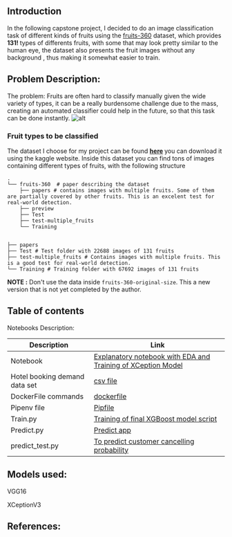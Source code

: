 ## Introduction

In the following capstone project, I decided to do an image classification task of different kinds of fruits using the [fruits-360](https://link) dataset, which provides <b> 131! </b> types of differents fruits, with some that may look pretty similar to the human eye, the dataset also presents the fruit images without any background , thus making it somewhat easier to train.





## Problem Description:


The problem: Fruits are often hard to classify manually given the wide variety of types, it can be a really burdensome challenge due to the mass, creating an automated classifier could help in the future, so that this task can be done instantly.
![alt](https://www.researchgate.net/publication/342916129/figure/fig2/AS:913043131207680@1594697854025/Illustration-of-few-images-from-Fruits-360-dataset.ppm)




### Fruit types to be classified

The dataset I choose for my project can be found <b>[here](https://www.kaggle.com/moltean/fruits) </b> you can download it using the kaggle website. Inside this dataset you can find tons of images containing different types of fruits, with the following structure

```
.
└── fruits-360  # paper describing the dataset
    ├── papers # contains images with multiple fruits. Some of them are partially covered by other fruits. This is an excelent test for real-world detection.
    ├── preview
    ├── Test
    ├── test-multiple_fruits
    └── Training


├── papers
├── Test # Test folder with 22688 images of 131 fruits 
├── test-multiple_fruits # Contains images with multiple fruits. This is a good test for real-world detection.
└── Training # Training folder with 67692 images of 131 fruits

```

 <b> NOTE :</b> Don't use the data inside `fruits-360-original-size`. This a new version that is not yet completed by the author.

## Table of contents


Notebooks Description:



| Description | Link  |
|-------------------------------|---|
| Notebook | [Explanatory notebook with EDA and Training of XCeption Model]()  |
|                Hotel booking demand data set               |  [csv file]() |
|                   DockerFile commands           |  [dockerfile]() |
|              Pipenv file                 |  [Pipfile]() |
|              Train.py                 |  [Training of final XGBoost model script]() |
|              Predict.py                 |  [Predict app]() |
|              predict_test.py                 |  [To predict customer cancelling probability]() |

## Models used:

VGG16



XCeptionV3



## References:



